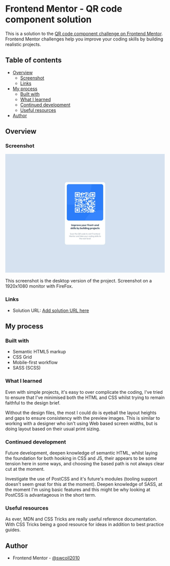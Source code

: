 # Frontend Mentor - QR code component solution

This is a solution to the [QR code component challenge on Frontend Mentor](https://www.frontendmentor.io/challenges/qr-code-component-iux_sIO_H). Frontend Mentor challenges help you improve your coding skills by building realistic projects. 

## Table of contents

- [Overview](#overview)
  - [Screenshot](#screenshot)
  - [Links](#links)
- [My process](#my-process)
  - [Built with](#built-with)
  - [What I learned](#what-i-learned)
  - [Continued development](#continued-development)
  - [Useful resources](#useful-resources)
- [Author](#author)

## Overview

### Screenshot

![](./screenshot.png)

This screenshot is the desktop version of the project. Screenshot on a 1920x1080 monitor with FireFox.

### Links

- Solution URL: [Add solution URL here](https://your-solution-url.com)

## My process

### Built with

- Semantic HTML5 markup
- CSS Grid
- Mobile-first workflow
- SASS (SCSS)

### What I learned

Even with simple projects, it's easy to over complicate the coding, I've tried to ensure that I've minimised both the HTML and CSS whilst trying to remain faithful to the design brief.

Without the design files, the most I could do is eyeball the layout heights and gaps to ensure consistency with the preview images. This is similar to working with a designer who isn't using Web based screen widths, but is doing layout based on their usual print sizing.

### Continued development

Future development, deepen knowledge of semantic HTML, whilst laying the foundation for both hooking in CSS and JS, their appears to be some tension here in some ways, and choosing the based path is not always clear cut at the moment.

Investigate the use of PostCSS and it's future's modules (tooling support doesn't seem great for this at the moment). Deepen knowledge of SASS, at the moment I'm using basic features and this might be why looking at PostCSS is advantageous in the short term.

### Useful resources

As ever, MDN and CSS Tricks are really useful reference documentation. With CSS Tricks being a good resource for ideas in addition to best practice guides.

## Author

- Frontend Mentor - [@swcoll2010](https://www.frontendmentor.io/profile/swcoll2010)


